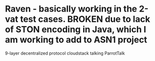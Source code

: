 # Raven - basically working in the 2-vat test cases. BROKEN due to lack of STON encoding in Java, which I am working to add to ASN1 project

9-layer decentralized protocol cloudstack talking ParrotTalk
